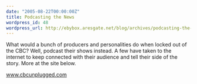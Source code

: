 ```yaml
---
date: "2005-08-22T00:00:00Z"
title: Podcasting the News
wordpress_id: 48
wordpress_url: http://ebybox.aresgate.net/blog/archives/podcasting-the-news/
---
```

What would a bunch of producers and personalities do when locked out of the CBC? Well, podcast their shows instead. A few have taken to the internet to keep connected with their audience and tell their side of the story. More at the site below.

<a href="http://www.cbcunplugged.com/">www.cbcunplugged.com</a>
